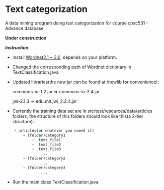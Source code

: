 Text categorization
==================

A data mining program doing text categorization for course cpsc531 - Advance database

**Under construction**

***Instruction***

* Install [Wordnet2.1 ~ 3.0](http://wordnet.princeton.edu/wordnet/download/current-version/), depends on your platform.

* Changed the corresponding path of Wordnet dictionary in TextClassification.java

* Updated libraries(the new jar can be found at /newlib for convenience): 

  commons-io-1.2.jar => commons-io-2.4.jar
    
  jwi-2.1.3 => edu.mit.jwi_2.2.4.jar
* Currently the training data set are in src/test/resources/data/articles folders, the structure of this folders should look like this(a 2-tier structure):	
```ruby
	- articles(or whatever you named it)
		- (folder)category1
			-  text_file1
			-  text_file2
			-  text_file3
				...
		- (folder)category2
				...
		- (folder)category3
				...
```
* Run the main class TextClassification.java